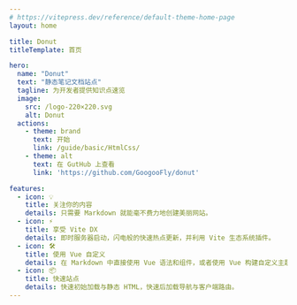 ```yaml
---
# https://vitepress.dev/reference/default-theme-home-page
layout: home

title: Donut
titleTemplate: 首页

hero:
  name: "Donut"
  text: "静态笔记文档站点"
  tagline: 为开发者提供知识点速览
  image:
    src: /logo-220×220.svg
    alt: Donut
  actions:
    - theme: brand
      text: 开始
      link: /guide/basic/HtmlCss/
    - theme: alt
      text: 在 GutHub 上查看
      link: 'https://github.com/GoogooFly/donut'

features:
  - icon: 💡
    title: 关注你的内容
    details: 只需要 Markdown 就能毫不费力地创建美丽网站。
  - icon: ⚡️
    title: 享受 Vite DX
    details: 即时服务器启动，闪电般的快速热点更新，并利用 Vite 生态系统插件。
  - icon: 🛠️
    title: 使用 Vue 自定义
    details: 在 Markdown 中直接使用 Vue 语法和组件，或者使用 Vue 构建自定义主题。
  - icon: 📦
    title: 快速站点
    details: 快速初始加载与静态 HTML，快速后加载导航与客户端路由。
---
```



